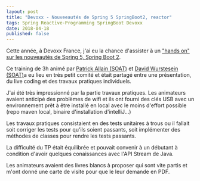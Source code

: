 ```yaml
---
layout: post
title: "Devoxx - Nouveeautés de Spring 5 SpringBoot2, reactor"
tags: Spring Reactive-Programming SpringBoot Devoxx
date: 2018-04-18
published: false
---
```


Cette année, à Devoxx France, j'ai eu la chance d'assister à un ["hands on" sur les nouveautés de Spring 5, Spring Boot 2](https://cfp.devoxx.fr/2018/talk/CAA-2373/Decouvrir_les_nouveautes_de_Spring_5_&_Spring_Boot_2_par_la_pratique). 

Ce training de 3h animé par [Patrick Allain (SOAT)](https://cfp.devoxx.fr/2018/speaker/patrick_allain) et [David Wurstesein (SOAT)](https://cfp.devoxx.fr/2018/speaker/david_wursteisen)a eu lieu en très petit comité et était partagé entre une présentation, du live coding et des travaux pratiques individuels. 

J'ai été très impressionné par la partie travaux pratiques. Les animateurs avaient anticipé des problèmes de wifi et ils ont fourni des clés USB avec un environnement prêt à être installé en local avec le moins d'effort possible (repo maven local, binaire d'installation d'intelliJ...)

Les travaux pratiques consistaient en des tests unitaires à trous ou il fallait soit corriger les tests pour qu'ils soient passants, soit implémenter des méthodes de classes pour rendre les tests passants.

La difficulté du TP était équilibrée et pouvait convenir à un débutant à condition d'avoir quelques conaissances avec l'API Stream de Java.

Les animateurs avaient des livres blancs à proposer qui sont vite partis et m'ont donné une carte de visite pour que le leur demande en PDF. 
